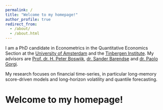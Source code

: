 ```yaml
---
permalink: /
title: "Welcome to my homepage!"
author_profile: true
redirect_from: 
  - /about/
  - /about.html
---
```


I am a PhD candidate in Econometrics in the Quantitative Economics Section at the [University of Amsterdam](https://ase.uva.nl/content/sections/quantitative-economics/quantitative-economics.html?origin=D4DixO%2FESbuaIXcFryAJdQ) and the [Tinbergen Institute](https://tinbergen.nl/home). 
My advisors are [Prof. dr. H. Peter Boswijk](https://www.uva.nl/en/profile/b/o/h.p.boswijk/h.p.boswijk.html#Profile), [dr. Sander Barendse](https://sites.google.com/view/sanderbarendse/)  and [dr. Paolo Gorgi](https://www.pgorgi.com/). 

My research focuses on financial time-series, in particular long-memory score-driven models and long-horizon volatility and quantile forecasting. 



Welcome to my homepage! 
======

